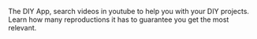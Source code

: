 The DIY App, search videos in youtube to help you with your DIY projects.
Learn how many reproductions it has to guarantee you get the most relevant.
